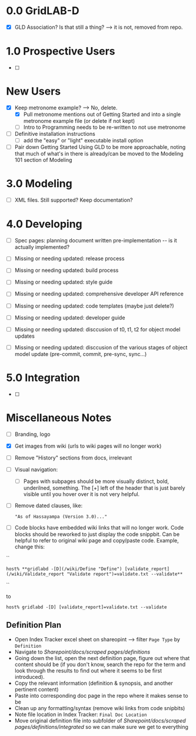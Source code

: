 # 0.0 GridLAB-D
- [x] GLD Association? Is that still a thing? --> it is not, removed from repo.

# 1.0 Prospective Users
- [ ] 

# New Users
- [x] Keep metronome example? --> No, delete.
    - [x] Pull metronome mentions out of Getting Started and into a single metronome example 
    file (or delete if not kept) 
    - [ ] Intro to Programming needs to be re-written to not use metronome
- [ ] Definitive installation instructions
    - [ ] add the "easy" or "light" executable install option
- [ ] Pair down Getting Started Using GLD to be more approachable, noting that much of what's in there is already/can be moved to the Modeling 101 section of Modeling

# 3.0 Modeling
- [ ] XML files. Still supported? Keep documentation?

# 4.0 Developing
- [ ] Spec pages: planning document written pre-implementation -- is it actually implemented?
- [ ] Missing or needing updated: release process
- [ ] Missing or needing updated: build process
- [ ] Missing or needing updated: style guide
- [ ] Missing or needing updated: comprehensive developer API reference
- [ ] Missing or needing updated: code templates (maybe just delete?)
- [ ] Missing or needing updated: developer guide
- [ ] Missing or needing updated: disccusion of t0, t1, t2 for object model updates
- [ ] Missing or needing updated: disccusion of the various stages of object model update (pre-commit, commit, pre-sync, sync...)


# 5.0 Integration
- [ ] 

# Miscellaneous Notes
- [ ] Branding, logo
- [x] Get images from wiki (urls to wiki pages will no longer work)
- [ ] Remove "History" sections from docs, irrelevant 
- [ ] Visual navigation:
    - [ ] Pages with subpages should be more visually distinct, bold, underilned, something. The [+] left of the header that is just barely visible until you hover over it is not very helpful.
- [ ] Remove dated clauses, like:

    `"As of Hassayampa (Version 3.0)..."`
- [ ] Code blocks have embedded wiki links that will no longer work. Code blocks should be reworked to just display the code snippbit. Can be helpful to refer to original wiki page and copy/paste code. Example, change this:


``
    
    
    host% **gridlabd -[D](/wiki/Define "Define") [validate_report](/wiki/Validate_report "Validate report")=validate.txt --validate**
    

``

to
    
    
    host% gridlabd -[D] [validate_report]=validate.txt --validate
  


## Definition Plan
- Open Index Tracker excel sheet on shareopint --> filter `Page Type` by `Definition`
- Navigate to *Sharepoint/docs/scraped pages/definitions*
- Going down the list, open the next definition page, figure out where that content should be (if you don't know, search the repo for the term and look through the results to find out where it seems to be first introduced).
- Copy the relevant information (definition & synopsis, and another pertinent content)
- Paste into corresponding doc page in the repo where it makes sense to be
- Clean up any formatting/syntax (remove wiki links from code snipbits)
- Note file location in Index Tracker: `Final Doc Location`
- Move original definition file into subfolder of *Sharepoint/docs/scraped pages/definitions/integrated* so we can make sure we get to everything